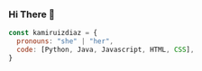 
### Hi There :wave:
```js
const kamiruizdiaz = {
  pronouns: "she" | "her",
  code: [Python, Java, Javascript, HTML, CSS],
}
```




<!--
**kamiruizdiaz/kamiruizdiaz** is a ✨ _special_ ✨ repository because its `README.md` (this file) appears on your GitHub profile.

Here are some ideas to get you started:

- 🔭 I’m currently working on ...
- 🌱 I’m currently learning ...
- 👯 I’m looking to collaborate on ...
- 🤔 I’m looking for help with ...
- 💬 Ask me about ...
- 📫 How to reach me: ...
- 😄 Pronouns: ...
- ⚡ Fun fact: ...
-->
